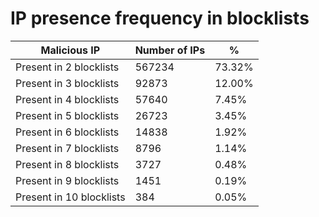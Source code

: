 # IP presence frequency in blocklists
| Malicious IP | Number of IPs | % |
|----|----|----|
| Present in 2 blocklists | 567234 | 73.32% |
| Present in 3 blocklists | 92873 | 12.00% |
| Present in 4 blocklists | 57640 | 7.45% |
| Present in 5 blocklists | 26723 | 3.45% |
| Present in 6 blocklists | 14838 | 1.92% |
| Present in 7 blocklists | 8796 | 1.14% |
| Present in 8 blocklists | 3727 | 0.48% |
| Present in 9 blocklists | 1451 | 0.19% |
| Present in 10 blocklists | 384 | 0.05% |
